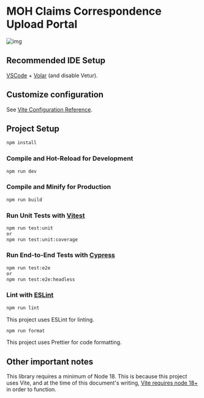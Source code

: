 # MOH Claims Correspondence Upload Portal

![img](https://img.shields.io/badge/Lifecycle-Experimental-339999)

## Recommended IDE Setup

[VSCode](https://code.visualstudio.com/) + [Volar](https://marketplace.visualstudio.com/items?itemName=Vue.volar) (and disable Vetur).

## Customize configuration

See [Vite Configuration Reference](https://vitejs.dev/config/).

## Project Setup

```sh
npm install
```

### Compile and Hot-Reload for Development

```sh
npm run dev
```

### Compile and Minify for Production

```sh
npm run build
```

### Run Unit Tests with [Vitest](https://vitest.dev/)

```sh
npm run test:unit
or
npm run test:unit:coverage
```

### Run End-to-End Tests with [Cypress](https://www.cypress.io/)

```sh
npm run test:e2e
or
npm run test:e2e:headless
```

### Lint with [ESLint](https://eslint.org/)

```sh
npm run lint
```

This project uses ESLint for linting.

```sh
npm run format
```

This project uses Prettier for code formatting.

## Other important notes

This library requires a minimum of Node 18. This is because this project uses Vite, and at the time of this document's writing, [Vite requires node 18+](https://vitejs.dev/guide/#scaffolding-your-first-vite-project) in order to function.
